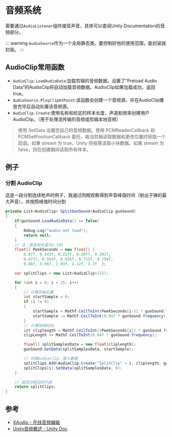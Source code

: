 # 音频系统

需要通过`AudioListener`组件接受声音，具体可以查阅Unity Documentation的音频部分。

::: warning
`AudioSource`作为一个全局静态类，要控制好他的使用范围，能封装就封装。
:::

## AudioClip常用函数

- `AudioClip.LoadAudioData`:加载剪辑的音频数据。设置了“Preload Audio Data”的AudioClip将自动加载音频数据。AudioClip如果加载成功，返回 true。
- `AudioSource.PlayClipAtPoint`:该函数会创建一个音频源，并在AudioClip播放完毕后自动处置该音频源。
- `AudioClip.Create`:使用名称和给定的样本长度、声道和频率创建用户 AudioClip。（用于处理流传输的音频或剪辑本地音频）
> 使用 SetData 设置您自己的音频数据。使用 PCMReaderCallback 和 PCMSetPositionCallback 委托，每当剪辑读取数据和更改位置时获取一个回调。如果 stream 为 true，Unity 将按需读取小块数据。如果 stream 为 false，则在创建期间读取所有样本。

## 例子

### 分割 AudioClip
这是一段分割连续枪声的例子，我通过肉眼观察得到声音峰值时间（射出子弹的最大声音），并按照峰值时间分割
``` cs
private List<AudioClip> SplitGunSound(AudioClip gunSound)
{
    if(gunSound.LoadAudioData() == false)
    {
        Debug.Log("audio not load");
        return null;
    }
    // 注：原音频长度为1.5秒
    float[] PeekSeconds = new float[] {
        0.07f, 0.143f, 0.227f, 0.307f, 0.391f,
        0.471f, 0.554f, 0.636f, 0.711f, 0.794f,
        0.88f, 0.96f, 1.03f, 1.12f, 1.2f  };

    var splitClips = new List<AudioClip>(15);

    for (int i = 0; i < 15; i++)
    {
        // 计算开始位置
        int startSample = 0;
        if (i != 0)
        {
            startSample = Mathf.CeilToInt(PeekSeconds[i-1] * gunSound.frequency);
            startSample -= Mathf.CeilToInt(0.04f * gunSound.frequency);
        }
        // 计算持续时间
        int cliplength = Mathf.CeilToInt((PeekSeconds[i]) * gunSound.frequency) - startSample;
        clipLength += Mathf.CeilToInt(0.04f * gunSound.frequency);

        float[] splitSamplesData = new float[cliplength];
        gunSound.GetData(splitSamplesData, startSample);

        // 创建audioclip，填入数据
        splitClips.Add(AudioClip.Create("SplitClip" + i, cliplength, gunSound.channels, gunSound.frequency, false));
        splitClips[i].SetData(splitSamplesData, 0);
    }

    // 返回分割后的片段
    return splitClips;
}
```


## 参考
- [XAudio - 在线音频编辑](https://www.xaudiopro.com/edit/)
- [Unity音频概述 - Unity Doc](https://docs.unity3d.com/cn/current/Manual/AudioOverview.html)